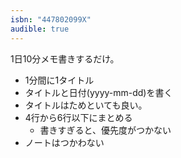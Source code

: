 ```yaml
---
isbn: "447802099X"
audible: true
---
```


1日10分メモ書きするだけ。

- 1分間に1タイトル
- タイトルと日付(yyyy-mm-dd)を書く
- タイトルはためといても良い。
- 4行から6行以下にまとめる
  - 書きすぎると、優先度がつかない
- ノートはつかわない
